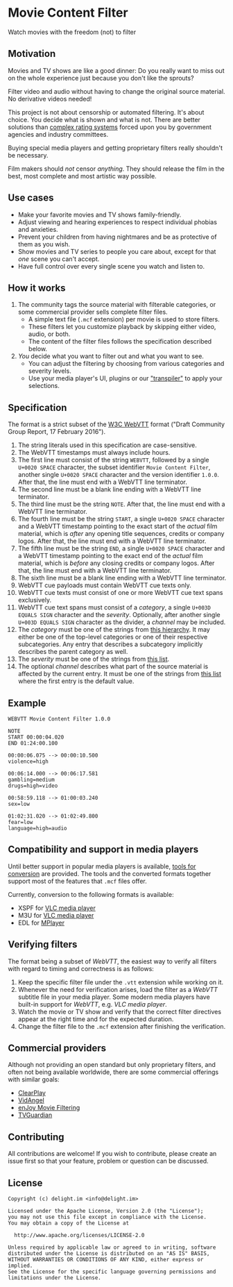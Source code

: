 # Movie Content Filter

Watch movies with the freedom (not) to filter

## Motivation

Movies and TV shows are like a good dinner: Do you really want to miss out on the whole experience just because you don't like the sprouts?

Filter video and audio without having to change the original source material. No derivative videos needed!

This project is not about censorship or automated filtering. It's about choice. You decide what is shown and what is not. There are better solutions than [complex rating systems](https://en.wikipedia.org/wiki/Motion_picture_rating_system) forced upon you by government agencies and industry committees.

Buying special media players and getting proprietary filters really shouldn't be necessary.

Film makers should *not* censor *anything*. They should release the film in the best, most complete and most artistic way possible.

## Use cases

 * Make your favorite movies and TV shows family-friendly.
 * Adjust viewing and hearing experiences to respect individual phobias and anxieties.
 * Prevent your children from having nightmares and be as protective of them as you wish.
 * Show movies and TV series to people you care about, except for that *one* scene you can't accept.
 * Have full control over every single scene you watch and listen to.

## How it works

 1. The community tags the source material with filterable categories, or some commercial provider sells complete filter files.
    * A simple text file (`.mcf` extension) per movie is used to store filters.
    * These filters let you customize playback by skipping either video, audio, or both.
    * The content of the filter files follows the specification described below.
 2. *You* decide what you want to filter out and what you want to see.
    * You can adjust the filtering by choosing from various categories and severity levels.
    * Use your media player's UI, plugins or our ["transpiler"](Tools/) to apply your selections.

## Specification

The format is a strict subset of the [W3C WebVTT](https://developer.mozilla.org/en-US/docs/Web/API/Web_Video_Text_Tracks_Format) format ("Draft Community Group Report, 17 February 2016").

 1. The string literals used in this specification are case-sensitive.
 1. The WebVTT timestamps must always include hours.
 1. The first line must consist of the string `WEBVTT`, followed by a single `U+0020 SPACE` character, the subset identifier `Movie Content Filter`, another single `U+0020 SPACE` character and the version identifier `1.0.0`. After that, the line must end with a WebVTT line terminator.
 1. The second line must be a blank line ending with a WebVTT line terminator.
 1. The third line must be the string `NOTE`. After that, the line must end with a WebVTT line terminator.
 1. The fourth line must be the string `START`, a single `U+0020 SPACE` character and a WebVTT timestamp pointing to the exact start of the *actual* film material, which is *after* any opening title sequences, credits or company logos. After that, the line must end with a WebVTT line terminator.
 1. The fifth line must be the string `END`, a single `U+0020 SPACE` character and a WebVTT timestamp pointing to the exact end of the *actual* film material, which is *before* any closing credits or company logos. After that, the line must end with a WebVTT line terminator.
 1. The sixth line must be a blank line ending with a WebVTT line terminator.
 1. WebVTT cue payloads must contain WebVTT cue texts only.
 1. WebVTT cue texts must consist of one or more WebVTT cue text spans exclusively.
 1. WebVTT cue text spans must consist of a *category*, a single `U+003D EQUALS SIGN` character and the *severity*. Optionally, after another single `U+003D EQUALS SIGN` character as the divider, a *channel* may be included.
 1. The *category* must be one of the strings from [this hierarchy](Schema/categories.json). It may either be one of the top-level categories or one of their respective subcategories. Any entry that describes a subcategory implicitly describes the parent category as well.
 1. The *severity* must be one of the strings from [this list](Schema/severities.json).
 1. The optional *channel* describes what part of the source material is affected by the current entry. It must be one of the strings from [this list](Schema/channels.json) where the first entry is the default value.

## Example

```
WEBVTT Movie Content Filter 1.0.0

NOTE
START 00:00:04.020
END 01:24:00.100

00:00:06.075 --> 00:00:10.500
violence=high

00:06:14.000 --> 00:06:17.581
gambling=medium
drugs=high=video

00:58:59.118 --> 01:00:03.240
sex=low

01:02:31.020 --> 01:02:49.800
fear=low
language=high=audio
```

## Compatibility and support in media players

Until better support in popular media players is available, [tools for conversion](Tools/) are provided. The tools and the converted formats together support most of the features that `.mcf` files offer.

Currently, conversion to the following formats is available:

 * XSPF for [VLC media player](https://www.videolan.org/vlc/)
 * M3U for [VLC media player](https://www.videolan.org/vlc/)
 * EDL for [MPlayer](https://www.mplayerhq.hu/)

## Verifying filters

The format being a subset of *WebVTT*, the easiest way to verify all filters with regard to timing and correctness is as follows:

 1. Keep the specific filter file under the `.vtt` extension while working on it.
 1. Whenever the need for verification arises, load the filter as a *WebVTT* subtitle file in your media player. Some modern media players have built-in support for *WebVTT*, e.g. *VLC media player*.
 1. Watch the movie or TV show and verify that the correct filter directives appear at the right time and for the expected duration.
 1. Change the filter file to the `.mcf` extension after finishing the verification.

## Commercial providers

Although not providing an open standard but only proprietary filters, and often not being available worldwide, there are some commercial offerings with similar goals:

 * [ClearPlay](https://www.clearplay.com/)
 * [VidAngel](https://www.vidangel.com/)
 * [enJoy Movie Filtering](http://www.enjoymoviesyourway.com/)
 * [TVGuardian](http://www.tvguardian.com/)

## Contributing

All contributions are welcome! If you wish to contribute, please create an issue first so that your feature, problem or question can be discussed.

## License

```
Copyright (c) delight.im <info@delight.im>

Licensed under the Apache License, Version 2.0 (the "License");
you may not use this file except in compliance with the License.
You may obtain a copy of the License at

  http://www.apache.org/licenses/LICENSE-2.0

Unless required by applicable law or agreed to in writing, software
distributed under the License is distributed on an "AS IS" BASIS,
WITHOUT WARRANTIES OR CONDITIONS OF ANY KIND, either express or implied.
See the License for the specific language governing permissions and
limitations under the License.
```
